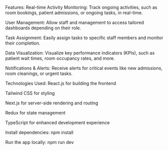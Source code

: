Features:
Real-time Activity Monitoring: Track ongoing activities, such as room bookings, patient admissions, or ongoing tasks, in real-time.

User Management: Allow staff and management to access tailored dashboards depending on their role.

Task Assignment: Easily assign tasks to specific staff members and monitor their completion.

Data Visualization: Visualize key performance indicators (KPIs), such as patient wait times, room occupancy rates, and more.

Notifications & Alerts: Receive alerts for critical events like new admissions, room cleanings, or urgent tasks.

Technologies Used:
React.js for building the frontend

Tailwind CSS for styling

Next.js for server-side rendering and routing

Redux for state management

TypeScript for enhanced development experience


Install dependencies:
npm install

Run the app locally:
npm run dev


